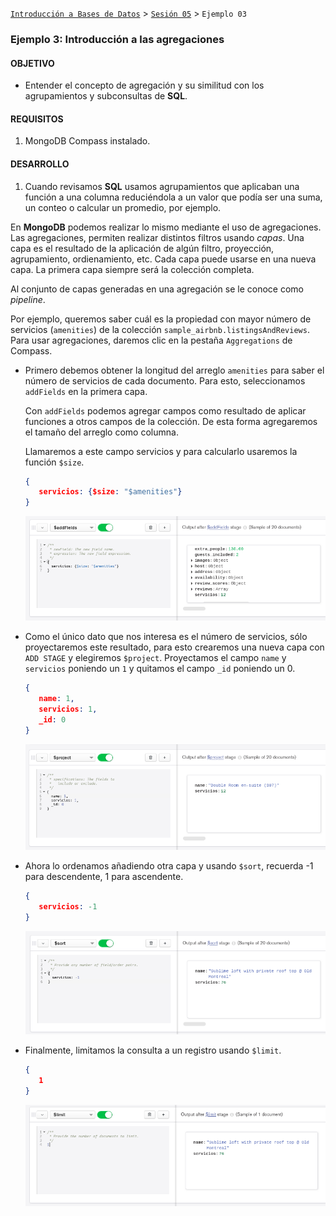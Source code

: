 [`Introducción a Bases de Datos`](../../Readme.md) > [`Sesión 05`](../Readme.md) > `Ejemplo 03`

### Ejemplo 3: Introducción a las agregaciones

#### OBJETIVO

- Entender el concepto de agregación y su similitud con los agrupamientos y subconsultas de __SQL__.

#### REQUISITOS

1. MongoDB Compass instalado.

#### DESARROLLO

1. Cuando revisamos __SQL__ usamos agrupamientos que aplicaban una función a una columna reduciéndola a un valor que podía ser una suma, un conteo o calcular un promedio, por ejemplo. 

En __MongoDB__ podemos realizar lo mismo mediante el uso de agregaciones. Las agregaciones, permiten realizar distintos filtros usando *capas*. Una capa es el resultado de la aplicación de algún filtro, proyección, agrupamiento, ordienamiento, etc. Cada capa puede usarse en una nueva capa. La primera capa siempre será la colección completa.

Al conjunto de capas generadas en una agregación se le conoce como *pipeline*.

Por ejemplo, queremos saber cuál es la propiedad con mayor número de servicios (`amenities`) de la colección `sample_airbnb.listingsAndReviews`. Para usar agregaciones, daremos clic en la pestaña `Aggregations` de Compass. 

- Primero debemos obtener la longitud del arreglo `amenities` para saber el número de servicios de cada documento. Para esto, seleccionamos `addFields` en la primera capa.

   Con `addFields` podemos agregar campos como resultado de aplicar funciones a otros campos de la colección. De esta forma agregaremos el tamaño del arreglo como columna.
   
   Llamaremos a este campo servicios y para calcularlo usaremos la función `$size`. 
   
   ```json
   {
      servicios: {$size: "$amenities"}
   }
   ```
   
   ![imagen](imagenes/s5e31.png)
   
- Como el único dato que nos interesa es el número de servicios, sólo proyectaremos este resultado, para esto crearemos una nueva capa con `ADD STAGE` y elegiremos `$project`. Proyectamos el campo `name` y  `servicios` poniendo un `1` y quitamos el campo `_id` poniendo un 0.

   ```json
   {
      name: 1,
      servicios: 1,
      _id: 0
   }
   ```
   
   ![imagen](imagenes/s5e32.png)
   
- Ahora lo ordenamos añadiendo otra capa y usando `$sort`, recuerda -1 para descendente, 1 para ascendente.

   ```json
   {
      servicios: -1
   }
   ```
   
   ![imagen](imagenes/s5e33.png)
   
- Finalmente, limitamos la consulta a un registro usando `$limit`.

   ```json
   {
      1
   }
   ```
   
   ![imagen](imagenes/s5e34.png)
